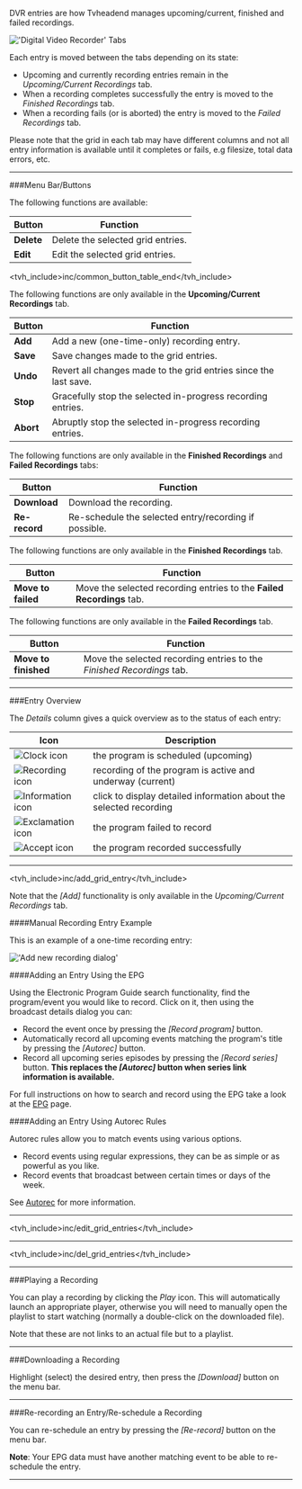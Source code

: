 DVR entries are how Tvheadend manages upcoming/current, finished and 
failed recordings.

!['Digital Video Recorder' Tabs](docresources/configdvrtabs4.png)

Each entry is moved between the tabs depending on its state:

* Upcoming and currently recording entries remain in 
the *Upcoming/Current Recordings* tab.
* When a recording completes successfully the entry is moved to 
the *Finished Recordings* tab.
* When a recording fails (or is aborted) the entry is moved to 
the *Failed Recordings* tab.

Please note that the grid in each tab may have different columns and 
not all entry information is available until it completes or fails, 
e.g filesize, total data errors, etc.

---

###Menu Bar/Buttons

The following functions are available:

Button                       | Function
-----------------------------|---------
**Delete**                   | Delete the selected grid entries.
**Edit**                     | Edit the selected grid entries.
<tvh_include>inc/common_button_table_end</tvh_include>

The following functions are only available in the 
**Upcoming/Current Recordings** tab.

Button                       | Function
-----------------------------|---------
**Add**                      | Add a new (one-time-only) recording entry.
**Save**                     | Save changes made to the grid entries.
**Undo**                     | Revert all changes made to the grid entries since the last save.
**Stop**                     | Gracefully stop the selected in-progress recording entries.
**Abort**                    | Abruptly stop the selected in-progress recording entries. 

The following functions are only available in the **Finished Recordings** 
and **Failed Recordings** tabs:

Button                       | Function
-----------------------------|---------
**Download**                 | Download the recording.
**Re-record**                | Re-schedule the selected entry/recording if possible.

The following functions are only available in the **Finished Recordings** 
tab.

Button                       | Function
-----------------------------|---------
**Move to failed**           | Move the selected recording entries to the **Failed Recordings** tab.

The following functions are only available in the **Failed Recordings** 
tab.

Button                       | Function
-----------------------------|---------
**Move to finished**         | Move the selected recording entries to the *Finished Recordings* tab.

---

###Entry Overview

The *Details* column gives a quick overview as to the status of each 
entry:

Icon                                       | Description
-------------------------------------------|-------------
![Clock icon](icons/scheduled.png)         | the program is scheduled (upcoming)
![Recording icon](icons/rec.png)           | recording of the program is active and underway (current)
![Information icon](icons/information.png) | click to display detailed information about the selected recording
![Exclamation icon](icons/exclamation.png) | the program failed to record
![Accept icon](icons/accept.png)           | the program recorded successfully

---

<tvh_include>inc/add_grid_entry</tvh_include>

Note that the *[Add]* functionality is only available in 
the *Upcoming/Current Recordings* tab. 

####Manual Recording Entry Example

This is an example of a one-time recording entry:

!['Add new recording dialog'](docresources/addnewrecentry.png)

####Adding an Entry Using the EPG

Using the Electronic Program Guide search functionality, find the 
program/event you would like to record. Click on it, then using the broadcast 
details dialog you can:

* Record the event once by pressing the *[Record program]* button.
* Automatically record all upcoming events matching the program's title by pressing the *[Autorec]* button.
* Record all upcoming series episodes by pressing the *[Record series]* button. **This replaces the *[Autorec]* button when series link information is available.**

For full instructions on how to search and record using the EPG take a 
look at the [EPG](epg) page.

####Adding an Entry Using Autorec Rules

Autorec rules allow you to match events using various options. 

* Record events using regular expressions, they can be as simple or as powerful as you like.
* Record events that broadcast between certain times or days of the week.

See [Autorec](class/dvrautorec) for more information.

---

<tvh_include>inc/edit_grid_entries</tvh_include>

---

<tvh_include>inc/del_grid_entries</tvh_include>

---

###Playing a Recording

You can play a recording by clicking the *Play* icon.
This will automatically launch an appropriate player, otherwise you will
need to manually open the playlist to start watching (normally a
double-click on the downloaded file).

Note that these are not links to an actual file but to a playlist.

---

###Downloading a Recording

Highlight (select) the desired entry, then press the *[Download]* 
button on the menu bar.

---

###Re-recording an Entry/Re-schedule a Recording

You can re-schedule an entry by pressing the *[Re-record]* button on the menu bar.

**Note**: Your EPG data must have another matching event to be able to re-schedule 
the entry.

---
